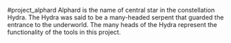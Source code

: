 #project_alphard
Alphard is the name of central star in the constellation Hydra. The
Hydra was said to be a many-headed serpent that guarded the entrance
to the underworld. The many heads of the Hydra represent the functionality
of the tools in this project.